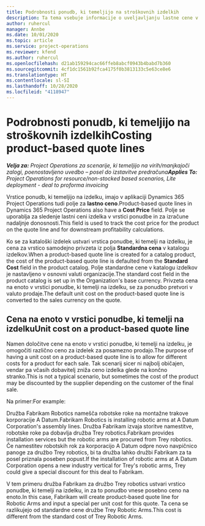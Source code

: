 ```yaml
---
title: Podrobnosti ponudb, ki temeljijo na stroškovnih izdelkih
description: Ta tema vsebuje informacije o uveljavljanju lastne cene v vrstici ponudbe, ki temelji na izdelku.
author: ruhercul
manager: Annbe
ms.date: 10/01/2020
ms.topic: article
ms.service: project-operations
ms.reviewer: kfend
ms.author: ruhercul
ms.openlocfilehash: d21ab159294cac66ffeb8abcf0943b4babd7b360
ms.sourcegitcommit: 4cf1dc1561b92fca4175f0b3813133c5e63ce8e6
ms.translationtype: HT
ms.contentlocale: sl-SI
ms.lasthandoff: 10/28/2020
ms.locfileid: "4118947"
---
```

# <a name="costing-product-based-quote-lines"></a><span data-ttu-id="366f6-103">Podrobnosti ponudb, ki temeljijo na stroškovnih izdelkih</span><span class="sxs-lookup"><span data-stu-id="366f6-103">Costing product-based quote lines</span></span>

<span data-ttu-id="366f6-104">_**Velja za:** Project Operations za scenarije, ki temeljijo na virih/manjkajoči zalogi, poenostavljeno uvedbo – posel do izstavitve predračuna_</span><span class="sxs-lookup"><span data-stu-id="366f6-104">_**Applies To:** Project Operations for resource/non-stocked based scenarios, Lite deployment - deal to proforma invoicing_</span></span>


<span data-ttu-id="366f6-105">Vrstice ponudb, ki temeljijo na izdelku, imajo v aplikaciji Dynamics 365 Project Operations tudi polje za **lastno ceno**.</span><span class="sxs-lookup"><span data-stu-id="366f6-105">Product-based quote lines in Dynamics 365 Project Operations also have a **Cost Price** field.</span></span> <span data-ttu-id="366f6-106">Polje se uporablja za sledenje lastni ceni izdelka v vrstici ponudbe in za izračune nadaljnje donosnosti.</span><span class="sxs-lookup"><span data-stu-id="366f6-106">This field is used to track the cost price for the product on the quote line and for downstream profitability calculations.</span></span>

<span data-ttu-id="366f6-107">Ko se za kataloški izdelek ustvari vrstica ponudbe, ki temelji na izdelku, je cena za vrstico samodejno privzeta iz polja **Standardna cena** v katalogu izdelkov.</span><span class="sxs-lookup"><span data-stu-id="366f6-107">When a product-based quote line is created for a catalog product, the cost of the product-based quote line is defaulted from the **Standard Cost** field in the product catalog.</span></span> <span data-ttu-id="366f6-108">Polje standardne cene v katalogu izdelkov je nastavljeno v osnovni valuti organizacije.</span><span class="sxs-lookup"><span data-stu-id="366f6-108">The standard cost field in the product catalog is set up in the Organization's base currency.</span></span> <span data-ttu-id="366f6-109">Privzeta cena na enoto v vrstici ponudbe, ki temelji na izdelku, se za ponudbo pretvori v valuto prodaje.</span><span class="sxs-lookup"><span data-stu-id="366f6-109">The default unit cost on the product-based quote line is converted to the sales currency on the quote.</span></span>

## <a name="unit-cost-on-a-product-based-quote-line"></a><span data-ttu-id="366f6-110">Cena na enoto v vrstici ponudbe, ki temelji na izdelku</span><span class="sxs-lookup"><span data-stu-id="366f6-110">Unit cost on a product-based quote line</span></span>

<span data-ttu-id="366f6-111">Namen določitve cene na enoto v vrstici ponudbe, ki temelji na izdelku, je omogočiti različno ceno za izdelek za posamezno prodajo.</span><span class="sxs-lookup"><span data-stu-id="366f6-111">The purpose of having a unit cost on a product-based quote line is to allow for different costs for a product for each sale.</span></span> <span data-ttu-id="366f6-112">Tak scenarij sicer ni najbolj običajen, vendar pa včasih dobavitelj zniža ceno izdelka glede na končno stranko.</span><span class="sxs-lookup"><span data-stu-id="366f6-112">This is not a typical scenario, but sometimes the cost of the product may be discounted by the supplier depending on the customer of the final sale.</span></span>

<span data-ttu-id="366f6-113">Na primer:</span><span class="sxs-lookup"><span data-stu-id="366f6-113">For example:</span></span>

<span data-ttu-id="366f6-114">Družba Fabrikam Robotics namešča robotske roke na montažne trakove korporacije A Datum.</span><span class="sxs-lookup"><span data-stu-id="366f6-114">Fabrikam Robotics is installing robotic arms at A Datum Corporation's assembly lines.</span></span> <span data-ttu-id="366f6-115">Družba Fabrikam izvaja storitve namestitve, robotske roke pa dobavlja družba Trey robotics.</span><span class="sxs-lookup"><span data-stu-id="366f6-115">Fabrikam provides installation services but the robotic arms are procured from Trey robotics.</span></span> <span data-ttu-id="366f6-116">Če namestitev robotskih rok za korporacijo A Datum odpre novo navpičnico panoge za družbo Trey robotics, bi ta družba lahko družbi Fabrikam za ta posel priznala poseben popust.</span><span class="sxs-lookup"><span data-stu-id="366f6-116">If the installation of robotic arms at A Datum Corporation opens a new industry vertical for Trey's robotic arms, Trey could give a special discount for this deal to Fabrikam.</span></span>

<span data-ttu-id="366f6-117">V tem primeru družba Fabrikam za družbo Trey robotics ustvari vrstico ponudbe, ki temelji na izdelku, in za to ponudbo vnese posebno ceno na enoto.</span><span class="sxs-lookup"><span data-stu-id="366f6-117">In this case, Fabrikam will create product-based quote line for Robotic Arms and input a special per unit cost for this quote.</span></span> <span data-ttu-id="366f6-118">Ta cena se razlikujejo od standardne cene družbe Trey Robotic Arms.</span><span class="sxs-lookup"><span data-stu-id="366f6-118">This cost is different from the standard cost of Trey Robotic Arms.</span></span>
